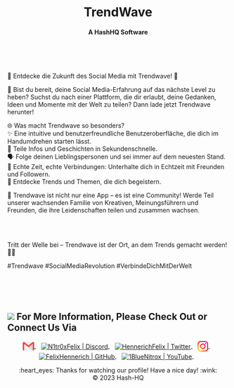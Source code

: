 <h1 align="center">TrendWave</h1>

<h4 align="center"> A HashHQ Software<br></h4>
<br><br><br>

🚀 Entdecke die Zukunft des Social Media mit Trendwave! 🌊<br>

📢 Bist du bereit, deine Social Media-Erfahrung auf das nächste Level zu heben? Suchst du nach einer Plattform, die dir erlaubt, deine Gedanken, Ideen und Momente mit der Welt zu teilen? Dann lade jetzt Trendwave herunter!<br>

🌐 Was macht Trendwave so besonders?<br>
✨ Eine intuitive und benutzerfreundliche Benutzeroberfläche, die dich im Handumdrehen starten lässt.<br>
📸 Teile Infos und Geschichten in Sekundenschnelle.<br>
🗣️ Folge deinen Lieblingspersonen und sei immer auf dem neuesten Stand.<br>
💬 Echte Zeit, echte Verbindungen: Unterhalte dich in Echtzeit mit Freunden und Followern.<br>
🌟 Entdecke Trends und Themen, die dich begeistern.<br>

🤩 Trendwave ist nicht nur eine App – es ist eine Community! Werde Teil unserer wachsenden Familie von Kreativen, Meinungsführern und Freunden, die ihre Leidenschaften teilen und zusammen wachsen.<br>

<br><br>

Tritt der Welle bei – Trendwave ist der Ort, an dem Trends gemacht werden! 🌊💙<br>

#Trendwave #SocialMediaRevolution #VerbindeDichMitDerWelt

<br><br><br>
## <img src='https://raw.githubusercontent.com/ShahriarShafin/ShahriarShafin/main/Assets/handshake.gif' width="80px"> For More Information, Please Check Out or Connect Us Via
<p align="center">
  <a href="mailto:fehennerich@outlook.de" >
    <img align="center" alt="Felix Hennerich | Gmail" width="26px" src="https://github.com/SatYu26/SatYu26/blob/master/Assets/Gmail.svg" />
  </a> &nbsp;&nbsp;
  
  <a href="https://discord.gg/Qb6BzpAt8V" target="_blank">
    <img align="center" alt="N1tr0xFelix | Discord" width="24px" src="https://raw.githubusercontent.com/rahuldkjain/github-profile-readme-generator/master/src/images/icons/Social/discord.svg" />
  </a> &nbsp;&nbsp;
  
  <a href="https://twitter.com/HennerichFelix" target="_blank">
      <img align="center" alt="HennerichFelix | Twitter" width="24px" src="https://raw.githubusercontent.com/rahuldkjain/github-profile-readme-generator/master/src/images/icons/Social/twitter.svg" />
  </a> &nbsp;&nbsp;
  
  <a href="https://www.instagram.com/felixderkeinennamenkennt/" target="_blank">
    <img align="center" alt="Felixderkeinennamenkennt | Instagram" width="24px" src="https://github.com/SatYu26/SatYu26/blob/master/Assets/Instagram.svg" />
  </a> &nbsp;&nbsp;
  
  <a href="https://github.com/FelixHennerich" target="_blank">
    <img align="center" alt="FelixHennerich | GitHub" width="26px" src="https://upload.wikimedia.org/wikipedia/commons/thumb/a/ae/Github-desktop-logo-symbol.svg/1024px-Github-desktop-logo-symbol.svg.png" />
  </a> &nbsp;&nbsp;

  <a href="https://www.youtube.com/channel/UCKNT0NCikpds9nWKhIQcS3w" target="_blank">
    <img align="center" alt="1BlueNitrox | YouTube" width="26px" src="https://raw.githubusercontent.com/rahuldkjain/github-profile-readme-generator/master/src/images/icons/Social/youtube.svg" />
  </a> &nbsp;&nbsp;
<p> 

<div align="center">
  :heart_eyes: Thanks for watching our profile! Have a nice day! :wink: <br/>
  &copy; 2023 Hash-HQ
</div>
